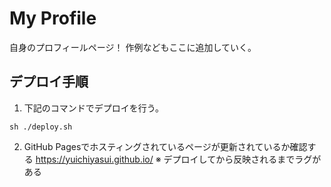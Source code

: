 # My Profile
自身のプロフィールページ！
作例などもここに追加していく。

## デプロイ手順
1. 下記のコマンドでデプロイを行う。
```
sh ./deploy.sh
```
2. GitHub Pagesでホスティングされているページが更新されているか確認する
https://yuichiyasui.github.io/
※ デプロイしてから反映されるまでラグがある